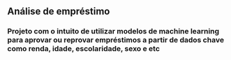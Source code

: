 ## Análise de empréstimo
### Projeto com o intuito de utilizar modelos de machine learning para aprovar ou reprovar empréstimos a partir de dados chave como renda, idade, escolaridade, sexo e etc

